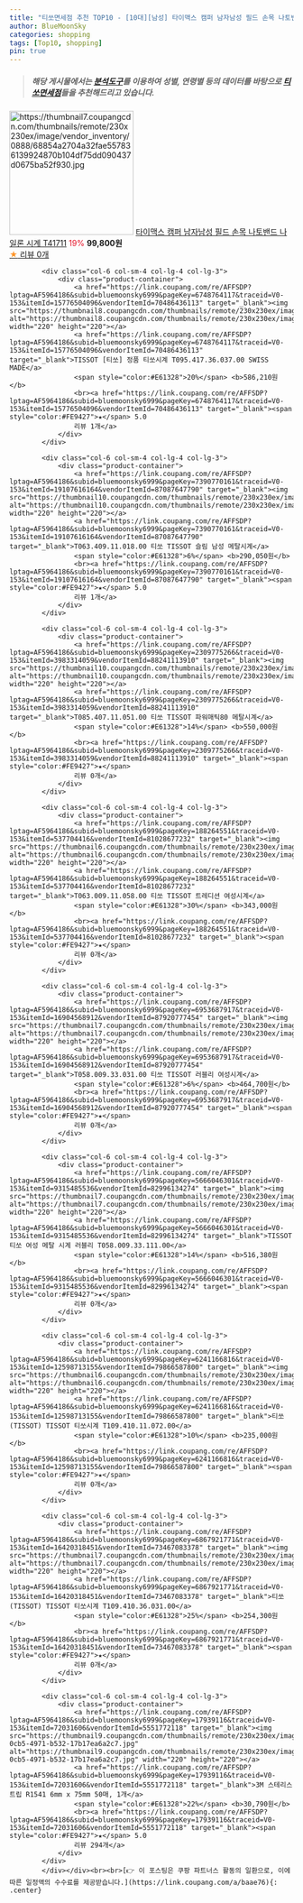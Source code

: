 ```yaml
---
title: "티쏘면세점 추천 TOP10 - [10대][남성] 타이맥스 캠퍼 남자남성 필드 손목 나토밴드 나일론 시계 T41711"
author: BlueMoonSky
categories: shopping
tags: [Top10, shopping]
pin: true
---
```


> ##### 해당 게시물에서는 [**분석도구**](https://itemscout.io/)를 이용하여 **성별**, **연령별** 등의 데이터를 바탕으로 [**티쏘면세점**](https://link.coupang.com/a/baae76)들을 추천해드리고 있습니다.
<div class="container"><div class="row">
            <div class="col-6 col-sm-4 col-lg-4 col-lg-3">
                <div class="product-container">
                    <a href="https://link.coupang.com/re/AFFSDP?lptag=AF5964186&subid=bluemoonsky6999&pageKey=7602702109&traceid=V0-153&itemId=20115704283&vendorItemId=87210310208" target="_blank"><img src="https://thumbnail7.coupangcdn.com/thumbnails/remote/230x230ex/image/vendor_inventory/0888/68854a2704a32fae557836139924870b104df75dd090437d0675ba52f930.jpg" alt="https://thumbnail7.coupangcdn.com/thumbnails/remote/230x230ex/image/vendor_inventory/0888/68854a2704a32fae557836139924870b104df75dd090437d0675ba52f930.jpg" width="220" height="220"></a>
                    <a href="https://link.coupang.com/re/AFFSDP?lptag=AF5964186&subid=bluemoonsky6999&pageKey=7602702109&traceid=V0-153&itemId=20115704283&vendorItemId=87210310208" target="_blank">타이맥스 캠퍼 남자남성 필드 손목 나토밴드 나일론 시계 T41711</a>
                    <span style="color:#E61328">19%</span> <b>99,800원</b>
                    <br><a href="https://link.coupang.com/re/AFFSDP?lptag=AF5964186&subid=bluemoonsky6999&pageKey=7602702109&traceid=V0-153&itemId=20115704283&vendorItemId=87210310208" target="_blank"><span style="color:#FE9427">★</span> 
                    리뷰 0개</a>
                </div>
            </div>
            
            <div class="col-6 col-sm-4 col-lg-4 col-lg-3">
                <div class="product-container">
                    <a href="https://link.coupang.com/re/AFFSDP?lptag=AF5964186&subid=bluemoonsky6999&pageKey=6748764117&traceid=V0-153&itemId=15776504096&vendorItemId=70486436113" target="_blank"><img src="https://thumbnail8.coupangcdn.com/thumbnails/remote/230x230ex/image/vendor_inventory/b838/9363f22c22f29517c472065d4aae40a3bd9c7dbe28dd779a03e910f51c29.jpg" alt="https://thumbnail8.coupangcdn.com/thumbnails/remote/230x230ex/image/vendor_inventory/b838/9363f22c22f29517c472065d4aae40a3bd9c7dbe28dd779a03e910f51c29.jpg" width="220" height="220"></a>
                    <a href="https://link.coupang.com/re/AFFSDP?lptag=AF5964186&subid=bluemoonsky6999&pageKey=6748764117&traceid=V0-153&itemId=15776504096&vendorItemId=70486436113" target="_blank">TISSOT [티쏘] 정품 티쏘시계 T095.417.36.037.00 SWISS MADE</a>
                    <span style="color:#E61328">20%</span> <b>586,210원</b>
                    <br><a href="https://link.coupang.com/re/AFFSDP?lptag=AF5964186&subid=bluemoonsky6999&pageKey=6748764117&traceid=V0-153&itemId=15776504096&vendorItemId=70486436113" target="_blank"><span style="color:#FE9427">★</span> 5.0
                    리뷰 1개</a>
                </div>
            </div>
            
            <div class="col-6 col-sm-4 col-lg-4 col-lg-3">
                <div class="product-container">
                    <a href="https://link.coupang.com/re/AFFSDP?lptag=AF5964186&subid=bluemoonsky6999&pageKey=7390770161&traceid=V0-153&itemId=19107616164&vendorItemId=87087647790" target="_blank"><img src="https://thumbnail10.coupangcdn.com/thumbnails/remote/230x230ex/image/vendor_inventory/19fd/84e1a851a9ba6171d102bb82d2fee9cbb54c6c8dd534c070bc86f5452ed2.jpg" alt="https://thumbnail10.coupangcdn.com/thumbnails/remote/230x230ex/image/vendor_inventory/19fd/84e1a851a9ba6171d102bb82d2fee9cbb54c6c8dd534c070bc86f5452ed2.jpg" width="220" height="220"></a>
                    <a href="https://link.coupang.com/re/AFFSDP?lptag=AF5964186&subid=bluemoonsky6999&pageKey=7390770161&traceid=V0-153&itemId=19107616164&vendorItemId=87087647790" target="_blank">T063.409.11.018.00 티쏘 TISSOT 슬림 남성 메탈시계</a>
                    <span style="color:#E61328">6%</span> <b>290,050원</b>
                    <br><a href="https://link.coupang.com/re/AFFSDP?lptag=AF5964186&subid=bluemoonsky6999&pageKey=7390770161&traceid=V0-153&itemId=19107616164&vendorItemId=87087647790" target="_blank"><span style="color:#FE9427">★</span> 5.0
                    리뷰 1개</a>
                </div>
            </div>
            
            <div class="col-6 col-sm-4 col-lg-4 col-lg-3">
                <div class="product-container">
                    <a href="https://link.coupang.com/re/AFFSDP?lptag=AF5964186&subid=bluemoonsky6999&pageKey=2309775266&traceid=V0-153&itemId=3983314059&vendorItemId=88241113910" target="_blank"><img src="https://thumbnail10.coupangcdn.com/thumbnails/remote/230x230ex/image/vendor_inventory/d17e/3fdc7c0e09718016ba03068df8b2148e090dbd6dd000ab20541f26582d44.jpg" alt="https://thumbnail10.coupangcdn.com/thumbnails/remote/230x230ex/image/vendor_inventory/d17e/3fdc7c0e09718016ba03068df8b2148e090dbd6dd000ab20541f26582d44.jpg" width="220" height="220"></a>
                    <a href="https://link.coupang.com/re/AFFSDP?lptag=AF5964186&subid=bluemoonsky6999&pageKey=2309775266&traceid=V0-153&itemId=3983314059&vendorItemId=88241113910" target="_blank">T085.407.11.051.00 티쏘 TISSOT 파워매틱80 메탈시계</a>
                    <span style="color:#E61328">14%</span> <b>550,000원</b>
                    <br><a href="https://link.coupang.com/re/AFFSDP?lptag=AF5964186&subid=bluemoonsky6999&pageKey=2309775266&traceid=V0-153&itemId=3983314059&vendorItemId=88241113910" target="_blank"><span style="color:#FE9427">★</span> 
                    리뷰 0개</a>
                </div>
            </div>
            
            <div class="col-6 col-sm-4 col-lg-4 col-lg-3">
                <div class="product-container">
                    <a href="https://link.coupang.com/re/AFFSDP?lptag=AF5964186&subid=bluemoonsky6999&pageKey=188264551&traceid=V0-153&itemId=537704416&vendorItemId=81028677232" target="_blank"><img src="https://thumbnail6.coupangcdn.com/thumbnails/remote/230x230ex/image/vendor_inventory/ea66/b8ae9dec4896feb744391e999c81e46c424dd03c8424a08f5c2141d5fc39.jpg" alt="https://thumbnail6.coupangcdn.com/thumbnails/remote/230x230ex/image/vendor_inventory/ea66/b8ae9dec4896feb744391e999c81e46c424dd03c8424a08f5c2141d5fc39.jpg" width="220" height="220"></a>
                    <a href="https://link.coupang.com/re/AFFSDP?lptag=AF5964186&subid=bluemoonsky6999&pageKey=188264551&traceid=V0-153&itemId=537704416&vendorItemId=81028677232" target="_blank">T063.009.11.058.00 티쏘 TISSOT 트레디션 여성시계</a>
                    <span style="color:#E61328">30%</span> <b>343,000원</b>
                    <br><a href="https://link.coupang.com/re/AFFSDP?lptag=AF5964186&subid=bluemoonsky6999&pageKey=188264551&traceid=V0-153&itemId=537704416&vendorItemId=81028677232" target="_blank"><span style="color:#FE9427">★</span> 
                    리뷰 0개</a>
                </div>
            </div>
            
            <div class="col-6 col-sm-4 col-lg-4 col-lg-3">
                <div class="product-container">
                    <a href="https://link.coupang.com/re/AFFSDP?lptag=AF5964186&subid=bluemoonsky6999&pageKey=6953687917&traceid=V0-153&itemId=16904568912&vendorItemId=87920777454" target="_blank"><img src="https://thumbnail7.coupangcdn.com/thumbnails/remote/230x230ex/image/vendor_inventory/3946/6348fceb2facd8d7ee19b8cd5f0e9f78b711279c168f5602720a589793b1.jpg" alt="https://thumbnail7.coupangcdn.com/thumbnails/remote/230x230ex/image/vendor_inventory/3946/6348fceb2facd8d7ee19b8cd5f0e9f78b711279c168f5602720a589793b1.jpg" width="220" height="220"></a>
                    <a href="https://link.coupang.com/re/AFFSDP?lptag=AF5964186&subid=bluemoonsky6999&pageKey=6953687917&traceid=V0-153&itemId=16904568912&vendorItemId=87920777454" target="_blank">T058.009.33.031.00 티쏘 TISSOT 러블리 여성시계</a>
                    <span style="color:#E61328">6%</span> <b>464,700원</b>
                    <br><a href="https://link.coupang.com/re/AFFSDP?lptag=AF5964186&subid=bluemoonsky6999&pageKey=6953687917&traceid=V0-153&itemId=16904568912&vendorItemId=87920777454" target="_blank"><span style="color:#FE9427">★</span> 
                    리뷰 0개</a>
                </div>
            </div>
            
            <div class="col-6 col-sm-4 col-lg-4 col-lg-3">
                <div class="product-container">
                    <a href="https://link.coupang.com/re/AFFSDP?lptag=AF5964186&subid=bluemoonsky6999&pageKey=5666046301&traceid=V0-153&itemId=9315485536&vendorItemId=82996134274" target="_blank"><img src="https://thumbnail7.coupangcdn.com/thumbnails/remote/230x230ex/image/vendor_inventory/8305/acba72c4e6b832cf1881fe76c1899ad7fec67d18ca67512f474732d76f45.jpg" alt="https://thumbnail7.coupangcdn.com/thumbnails/remote/230x230ex/image/vendor_inventory/8305/acba72c4e6b832cf1881fe76c1899ad7fec67d18ca67512f474732d76f45.jpg" width="220" height="220"></a>
                    <a href="https://link.coupang.com/re/AFFSDP?lptag=AF5964186&subid=bluemoonsky6999&pageKey=5666046301&traceid=V0-153&itemId=9315485536&vendorItemId=82996134274" target="_blank">TISSOT 티쏘 여성 메탈 시계 러블리 T058.009.33.111.00</a>
                    <span style="color:#E61328">14%</span> <b>516,380원</b>
                    <br><a href="https://link.coupang.com/re/AFFSDP?lptag=AF5964186&subid=bluemoonsky6999&pageKey=5666046301&traceid=V0-153&itemId=9315485536&vendorItemId=82996134274" target="_blank"><span style="color:#FE9427">★</span> 
                    리뷰 0개</a>
                </div>
            </div>
            
            <div class="col-6 col-sm-4 col-lg-4 col-lg-3">
                <div class="product-container">
                    <a href="https://link.coupang.com/re/AFFSDP?lptag=AF5964186&subid=bluemoonsky6999&pageKey=6241166816&traceid=V0-153&itemId=12598713155&vendorItemId=79866587800" target="_blank"><img src="https://thumbnail6.coupangcdn.com/thumbnails/remote/230x230ex/image/vendor_inventory/d538/bf989e061bd283a1083caea97192b3a04e991b815d96c7b8b12a31a52d12.jpg" alt="https://thumbnail6.coupangcdn.com/thumbnails/remote/230x230ex/image/vendor_inventory/d538/bf989e061bd283a1083caea97192b3a04e991b815d96c7b8b12a31a52d12.jpg" width="220" height="220"></a>
                    <a href="https://link.coupang.com/re/AFFSDP?lptag=AF5964186&subid=bluemoonsky6999&pageKey=6241166816&traceid=V0-153&itemId=12598713155&vendorItemId=79866587800" target="_blank">티쏘(TISSOT) TISSOT 티쏘시계 T109.410.11.072.00</a>
                    <span style="color:#E61328">10%</span> <b>235,000원</b>
                    <br><a href="https://link.coupang.com/re/AFFSDP?lptag=AF5964186&subid=bluemoonsky6999&pageKey=6241166816&traceid=V0-153&itemId=12598713155&vendorItemId=79866587800" target="_blank"><span style="color:#FE9427">★</span> 
                    리뷰 0개</a>
                </div>
            </div>
            
            <div class="col-6 col-sm-4 col-lg-4 col-lg-3">
                <div class="product-container">
                    <a href="https://link.coupang.com/re/AFFSDP?lptag=AF5964186&subid=bluemoonsky6999&pageKey=6867921771&traceid=V0-153&itemId=16420318451&vendorItemId=73467083378" target="_blank"><img src="https://thumbnail7.coupangcdn.com/thumbnails/remote/230x230ex/image/vendor_inventory/484b/2219ee0458cf34d56ea119a341d598e036724bdc622f8a69a18d65ff1e51.jpg" alt="https://thumbnail7.coupangcdn.com/thumbnails/remote/230x230ex/image/vendor_inventory/484b/2219ee0458cf34d56ea119a341d598e036724bdc622f8a69a18d65ff1e51.jpg" width="220" height="220"></a>
                    <a href="https://link.coupang.com/re/AFFSDP?lptag=AF5964186&subid=bluemoonsky6999&pageKey=6867921771&traceid=V0-153&itemId=16420318451&vendorItemId=73467083378" target="_blank">티쏘(TISSOT) TISSOT 티쏘시계 T109.410.36.031.00</a>
                    <span style="color:#E61328">25%</span> <b>254,300원</b>
                    <br><a href="https://link.coupang.com/re/AFFSDP?lptag=AF5964186&subid=bluemoonsky6999&pageKey=6867921771&traceid=V0-153&itemId=16420318451&vendorItemId=73467083378" target="_blank"><span style="color:#FE9427">★</span> 
                    리뷰 0개</a>
                </div>
            </div>
            
            <div class="col-6 col-sm-4 col-lg-4 col-lg-3">
                <div class="product-container">
                    <a href="https://link.coupang.com/re/AFFSDP?lptag=AF5964186&subid=bluemoonsky6999&pageKey=17939116&traceid=V0-153&itemId=72031606&vendorItemId=5551772118" target="_blank"><img src="https://thumbnail9.coupangcdn.com/thumbnails/remote/230x230ex/image/vendor_inventory/images/2016/12/28/10/3/64a9a730-0cb5-4971-b532-17b17ea6a2c7.jpg" alt="https://thumbnail9.coupangcdn.com/thumbnails/remote/230x230ex/image/vendor_inventory/images/2016/12/28/10/3/64a9a730-0cb5-4971-b532-17b17ea6a2c7.jpg" width="220" height="220"></a>
                    <a href="https://link.coupang.com/re/AFFSDP?lptag=AF5964186&subid=bluemoonsky6999&pageKey=17939116&traceid=V0-153&itemId=72031606&vendorItemId=5551772118" target="_blank">3M 스테리스트립 R1541 6mm x 75mm 50매, 1개</a>
                    <span style="color:#E61328">22%</span> <b>30,790원</b>
                    <br><a href="https://link.coupang.com/re/AFFSDP?lptag=AF5964186&subid=bluemoonsky6999&pageKey=17939116&traceid=V0-153&itemId=72031606&vendorItemId=5551772118" target="_blank"><span style="color:#FE9427">★</span> 5.0
                    리뷰 294개</a>
                </div>
            </div>
            </div></div><br><br>[👉 이 포스팅은 쿠팡 파트너스 활동의 일환으로, 이에 따른 일정액의 수수료를 제공받습니다.](https://link.coupang.com/a/baae76){: .center}